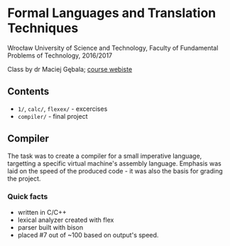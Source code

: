 # Formal Languages and Translation Techniques
Wrocław University of Science and Technology, Faculty of Fundamental Problems of Technology, 2016/2017

Class by dr Maciej Gębala; [course webiste](http://ki.pwr.edu.pl/gebala/dyd/jftt2016.html)

## Contents
* `1/`, `calc/`, `flexex/` - excercises
* `compiler/` - final project

## Compiler

The task was to create a compiler for a small imperative language, targetting a specific virtual machine's assembly language.
Emphasis was laid on the speed of the produced code - it was also the basis for grading the project.

### Quick facts
* written in C/C++
* lexical analyzer created with flex
* parser built with bison
* placed #7 out of ~100 based on output's speed.

